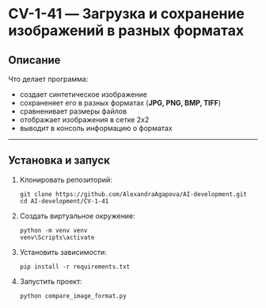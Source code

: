 # CV-1-41 — Загрузка и сохранение изображений в разных форматах

## Описание
Что делает программа:
- создает синтетическое изображение
- сохраненяет его в разных форматах (**JPG, PNG, BMP, TIFF**)
- сравненивает размеры файлов
- отображает изображения в сетке 2x2
- выводит в консоль информацию о форматах
---

## Установка и запуск

1. Клонировать репозиторий:
   ```
   git clone https://github.com/AlexandraAgapova/AI-development.git
   cd AI-development/CV-1-41
   ```
2. Создать виртуальное окружение:
   ```
   python -m venv venv
   venv\Scripts\activate
   ```
3. Установить зависимости:
   ```
   pip install -r requirements.txt
   ```
4. Запустить проект:
   ```
   python compare_image_format.py
   ```
